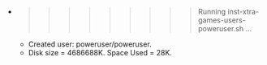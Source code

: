* >>>>>>>>> Running inst-xtra-games-users-poweruser.sh ...
  * Created user: poweruser/poweruser.
  * Disk size = 4686688K. Space Used = 28K.

